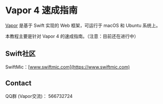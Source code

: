 # Vapor 4 速成指南

[Vapor](https://vapor.codes) 是基于 Swift 实现的 Web 框架，可运行于 macOS 和 Ubuntu 系统上。

本教程主要是针对 Vapor 4 的速成指南。（注意：目前还在进行中）

## Swift社区

SwiftMic：[www.swiftmic.com](https://www.swiftmic.com)

## Contact
QQ群 (Vapor交流)： 566732724
